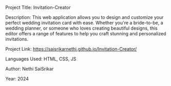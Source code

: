 Project Title: Invitation-Creator

Description: This web application allows you to design and customize your perfect wedding invitation card with ease. Whether you're a bride-to-be, a wedding planner, or someone who loves creating beautiful designs, this editor offers a range of features to help you craft stunning and personalized invitations.

Project Link: https://saisrikarnethi.github.io/Invitation-Creator/

Languages Used: HTML, CSS, JS

Author: Nethi SaiSrikar

Year: 2024
